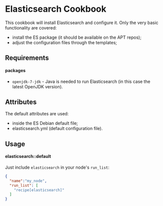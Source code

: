 Elasticsearch Cookbook
======================

This cookbook will install Elasticsearch and configure
it. Only the very basic functionality are covered:
- install the ES package (it should be available on the APT repos);
- adjust the configuration files through the templates;


Requirements
------------

#### packages
- `openjdk-7-jdk` - Java is needed to run Elasticsearch (in this case the latest OpenJDK version). 

Attributes
----------

The default attributes are used:
- inside the ES Debian default file;
- elasticsearch.yml (default configuration file).

Usage
-----
#### elasticsearch::default

Just include `elasticsearch` in your node's `run_list`:

```json
{
  "name":"my_node",
  "run_list": [
    "recipe[elasticsearch]"
  ]
}
```

